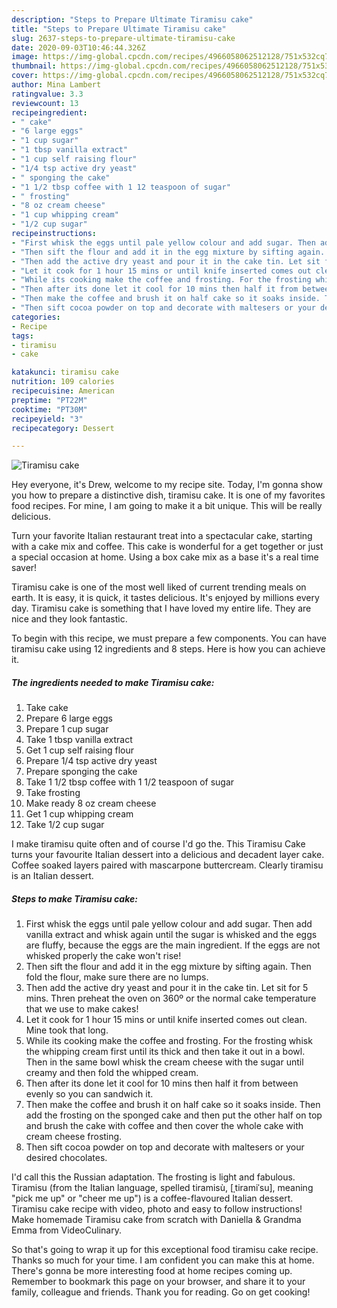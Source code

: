 ```yaml
---
description: "Steps to Prepare Ultimate Tiramisu cake"
title: "Steps to Prepare Ultimate Tiramisu cake"
slug: 2637-steps-to-prepare-ultimate-tiramisu-cake
date: 2020-09-03T10:46:44.326Z
image: https://img-global.cpcdn.com/recipes/4966058062512128/751x532cq70/tiramisu-cake-recipe-main-photo.jpg
thumbnail: https://img-global.cpcdn.com/recipes/4966058062512128/751x532cq70/tiramisu-cake-recipe-main-photo.jpg
cover: https://img-global.cpcdn.com/recipes/4966058062512128/751x532cq70/tiramisu-cake-recipe-main-photo.jpg
author: Mina Lambert
ratingvalue: 3.3
reviewcount: 13
recipeingredient:
- " cake"
- "6 large eggs"
- "1 cup sugar"
- "1 tbsp vanilla extract"
- "1 cup self raising flour"
- "1/4 tsp active dry yeast"
- " sponging the cake"
- "1 1/2 tbsp coffee with 1 12 teaspoon of sugar"
- " frosting"
- "8 oz cream cheese"
- "1 cup whipping cream"
- "1/2 cup sugar"
recipeinstructions:
- "First whisk the eggs until pale yellow colour and add sugar. Then add vanilla extract and whisk again until the sugar is whisked and the eggs are fluffy, because the eggs are the main ingredient. If the eggs are not whisked properly the cake won&#39;t rise!"
- "Then sift the flour and add it in the egg mixture by sifting again. Then fold the flour, make sure there are no lumps."
- "Then add the active dry yeast and pour it in the cake tin. Let sit for 5 mins. Thren preheat the oven on 360º or the normal cake temperature that we use to make cakes!"
- "Let it cook for 1 hour 15 mins or until knife inserted comes out clean. Mine took that long."
- "While its cooking make the coffee and frosting. For the frosting whisk the whipping cream first until its thick and then take it out in a bowl. Then in the same bowl whisk the cream cheese with the sugar until creamy and then fold the whipped cream."
- "Then after its done let it cool for 10 mins then half it from between evenly so you can sandwich it."
- "Then make the coffee and brush it on half cake so it soaks inside. Then add the frosting on the sponged cake and then put the other half on top and brush the cake with coffee and then cover the whole cake with cream cheese frosting."
- "Then sift cocoa powder on top and decorate with maltesers or your desired chocolates."
categories:
- Recipe
tags:
- tiramisu
- cake

katakunci: tiramisu cake 
nutrition: 109 calories
recipecuisine: American
preptime: "PT22M"
cooktime: "PT30M"
recipeyield: "3"
recipecategory: Dessert

---
```



![Tiramisu cake](https://img-global.cpcdn.com/recipes/4966058062512128/751x532cq70/tiramisu-cake-recipe-main-photo.jpg)

Hey everyone, it's Drew, welcome to my recipe site. Today, I'm gonna show you how to prepare a distinctive dish, tiramisu cake. It is one of my favorites food recipes. For mine, I am going to make it a bit unique. This will be really delicious.

Turn your favorite Italian restaurant treat into a spectacular cake, starting with a cake mix and coffee. This cake is wonderful for a get together or just a special occasion at home. Using a box cake mix as a base it&#39;s a real time saver!

Tiramisu cake is one of the most well liked of current trending meals on earth. It is easy, it is quick, it tastes delicious. It's enjoyed by millions every day. Tiramisu cake is something that I have loved my entire life. They are nice and they look fantastic.


To begin with this recipe, we must prepare a few components. You can have tiramisu cake using 12 ingredients and 8 steps. Here is how you can achieve it.

<!--inarticleads1-->

##### The ingredients needed to make Tiramisu cake:

1. Take  cake
1. Prepare 6 large eggs
1. Prepare 1 cup sugar
1. Take 1 tbsp vanilla extract
1. Get 1 cup self raising flour
1. Prepare 1/4 tsp active dry yeast
1. Prepare  sponging the cake
1. Take 1 1/2 tbsp coffee with 1 1/2 teaspoon of sugar
1. Take  frosting
1. Make ready 8 oz cream cheese
1. Get 1 cup whipping cream
1. Take 1/2 cup sugar


I make tiramisu quite often and of course I&#39;d go the. This Tiramisu Cake turns your favourite Italian dessert into a delicious and decadent layer cake. Coffee soaked layers paired with mascarpone buttercream. Clearly tiramisu is an Italian dessert. 

<!--inarticleads2-->

##### Steps to make Tiramisu cake:

1. First whisk the eggs until pale yellow colour and add sugar. Then add vanilla extract and whisk again until the sugar is whisked and the eggs are fluffy, because the eggs are the main ingredient. If the eggs are not whisked properly the cake won&#39;t rise!
1. Then sift the flour and add it in the egg mixture by sifting again. Then fold the flour, make sure there are no lumps.
1. Then add the active dry yeast and pour it in the cake tin. Let sit for 5 mins. Thren preheat the oven on 360º or the normal cake temperature that we use to make cakes!
1. Let it cook for 1 hour 15 mins or until knife inserted comes out clean. Mine took that long.
1. While its cooking make the coffee and frosting. For the frosting whisk the whipping cream first until its thick and then take it out in a bowl. Then in the same bowl whisk the cream cheese with the sugar until creamy and then fold the whipped cream.
1. Then after its done let it cool for 10 mins then half it from between evenly so you can sandwich it.
1. Then make the coffee and brush it on half cake so it soaks inside. Then add the frosting on the sponged cake and then put the other half on top and brush the cake with coffee and then cover the whole cake with cream cheese frosting.
1. Then sift cocoa powder on top and decorate with maltesers or your desired chocolates.


I&#39;d call this the Russian adaptation. The frosting is light and fabulous. Tiramisu (from the Italian language, spelled tiramisù, [ˌtiramiˈsu], meaning &#34;pick me up&#34; or &#34;cheer me up&#34;) is a coffee-flavoured Italian dessert. Tiramisu cake recipe with video, photo and easy to follow instructions! Make homemade Tiramisu cake from scratch with Daniella &amp; Grandma Emma from VideoCulinary. 

So that's going to wrap it up for this exceptional food tiramisu cake recipe. Thanks so much for your time. I am confident you can make this at home. There's gonna be more interesting food at home recipes coming up. Remember to bookmark this page on your browser, and share it to your family, colleague and friends. Thank you for reading. Go on get cooking!
